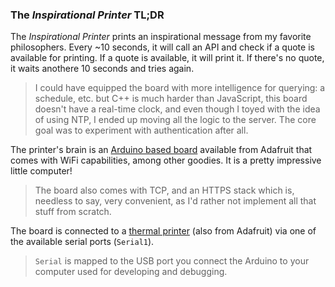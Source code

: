 ### The *Inspirational Printer* TL;DR

The *Inspirational Printer* prints an inspirational message from my favorite philosophers. Every ~10 seconds, it will call an API and check if a quote is available for printing. If a quote is available, it will print it. If there's no quote, it waits anothere 10 seconds and tries again.

> I could have equipped the board with more intelligence for querying: a schedule, etc. but C++ is much harder than JavaScript, this board doesn't have a real-time clock, and even though I toyed with the idea of using NTP, I ended up moving all the logic to the server. The core goal was to experiment with authentication after all.

The printer's brain is an [Arduino based board](https://www.adafruit.com/product/3010) available from Adafruit that comes with WiFi capabilities, among other goodies. It is a pretty impressive little computer!

> The board also comes with TCP, and an HTTPS stack which is, needless to say, very convenient, as I'd rather not implement all that stuff from scratch.

The board is connected to a [thermal printer](https://github.com/adafruit/Adafruit-Thermal-Printer-Library) (also from Adafruit) via one of the available serial ports (`Serial1`).

> `Serial` is mapped to the USB port you connect the Arduino to your computer used for  developing and debugging.
